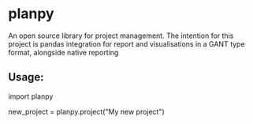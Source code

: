 <h1>planpy</h1>

An open source library for project management. The intention for this project is pandas integration for report and visualisations in a GANT type format, alongside native reporting


<h2>Usage:</h2>


import planpy

new_project = planpy.project("My new project")
